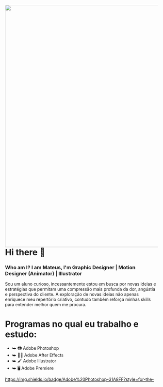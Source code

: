 <img align="right" height="800em" src="https://raw.githubusercontent.com/gist/SueTamX/c8fec091738bc027a9a3ca7192c61548/raw/e9805e0207c4cdbaafedd48eaff2b92085b311ba/githubprofileportfolio.svg"/>

# Hi there 👋

### Who am I? I am Mateus, I'm Graphic Designer | Motion Designer (Animator) | Illustrator

Sou um aluno curioso, incessantemente estou em busca por novas ideias e estratégias que permitam uma compressão mais profunda da dor, angústia e perspectiva do cliente. A exploração de novas ideias não apenas enriquece meu repertório criativo, contudo também reforça minhas skills para entender melhor quem me procura.

# Programas no qual eu trabalho e estudo:

* ⮩ 📷 Adobe Photoshop
* ⮩ 🔮✨ Adobe After Effects
* ⮩ 🖌 Adobe Illustrator 
* ⮩ 🖥 Adobe Premiere 

https://img.shields.io/badge/Adobe%20Photoshop-31A8FF?style=for-the-
